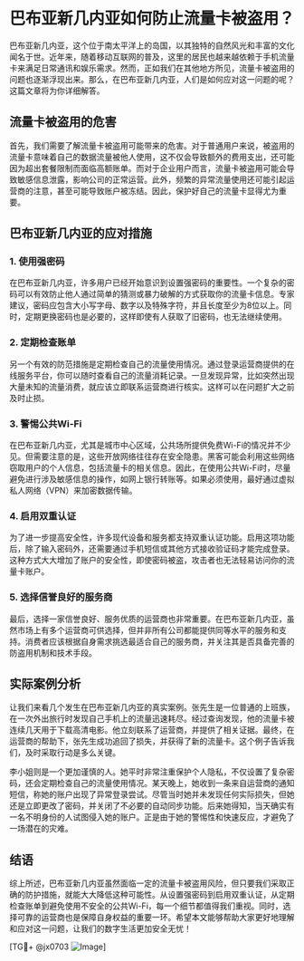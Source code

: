 # 巴布亚新几内亚如何防止流量卡被盗用？

巴布亚新几内亚，这个位于南太平洋上的岛国，以其独特的自然风光和丰富的文化闻名于世。近年来，随着移动互联网的普及，这里的居民也越来越依赖于手机流量卡来满足日常通讯和娱乐需求。然而，正如我们在其他地方所见，流量卡被盗用的问题也逐渐浮现出来。那么，在巴布亚新几内亚，人们是如何应对这一问题的呢？这篇文章将为你详细解答。

## 流量卡被盗用的危害

首先，我们需要了解流量卡被盗用可能带来的危害。对于普通用户来说，被盗用的流量卡意味着自己的数据流量被他人使用，这不仅会导致额外的费用支出，还可能因为超出套餐限制而面临高额账单。而对于企业用户而言，流量卡被盗用可能会导致敏感信息泄露，影响公司的正常运营。此外，频繁的异常流量使用还可能引起运营商的注意，甚至可能导致账户被冻结。因此，保护好自己的流量卡显得尤为重要。

## 巴布亚新几内亚的应对措施

### 1. 使用强密码

在巴布亚新几内亚，许多用户已经开始意识到设置强密码的重要性。一个复杂的密码可以有效防止他人通过简单的猜测或暴力破解的方式获取你的流量卡信息。专家建议，密码应包含大小写字母、数字以及特殊字符，并且长度至少为8位以上。同时，定期更换密码也是必要的，这样即使有人获取了旧密码，也无法继续使用。

### 2. 定期检查账单

另一个有效的防范措施是定期检查自己的流量使用情况。通过登录运营商提供的在线服务平台，你可以随时查看自己的流量消耗记录。一旦发现异常，比如突然出现大量未知的流量消费，就应该立即联系运营商进行核实。这样可以在问题扩大之前及时止损。

### 3. 警惕公共Wi-Fi

在巴布亚新几内亚，尤其是城市中心区域，公共场所提供免费Wi-Fi的情况并不少见。但需要注意的是，这些开放网络往往存在安全隐患。黑客可能会利用这些网络窃取用户的个人信息，包括流量卡的相关信息。因此，在使用公共Wi-Fi时，尽量避免进行涉及敏感信息的操作，如网上银行转账等。如果必须使用，最好通过虚拟私人网络（VPN）来加密数据传输。

### 4. 启用双重认证

为了进一步提高安全性，许多现代设备和服务都支持双重认证功能。启用这项功能后，除了输入密码外，还需要通过手机短信或其他方式接收验证码才能完成登录。这种方式大大增加了账户的安全性，即使密码被盗，攻击者也无法轻易访问你的流量卡账户。

### 5. 选择信誉良好的服务商

最后，选择一家信誉良好、服务优质的运营商也非常重要。在巴布亚新几内亚，虽然市场上有多个运营商可供选择，但并非所有公司都能提供同等水平的服务和支持。消费者应该根据自身需求挑选最适合自己的服务商，并关注其是否具备完善的防盗用机制和技术手段。

## 实际案例分析

让我们来看几个发生在巴布亚新几内亚的真实案例。张先生是一位普通的上班族，在一次外出旅行时发现自己手机上的流量迅速耗尽。经过查询发现，他的流量卡被连续几天用于下载高清电影。他立刻联系了运营商，并提供了相关证据。最终，在运营商的帮助下，张先生成功追回了损失，并获得了新的流量卡。这个例子告诉我们，及时采取行动是多么关键。

李小姐则是一个更加谨慎的人。她平时非常注重保护个人隐私，不仅设置了复杂密码，还会定期检查自己的流量使用情况。某天晚上，她收到一条来自运营商的通知短信，称她的账户出现了异常登录尝试。尽管当时她并未发现任何实际损失，但她还是立即更改了密码，并关闭了不必要的自动同步功能。后来她得知，当天确实有一名不明身份的人试图侵入她的账户。正是由于她的警惕性和快速反应，才避免了一场潜在的灾难。

## 结语

综上所述，巴布亚新几内亚虽然面临一定的流量卡被盗用风险，但只要我们采取正确的防护措施，就能大大降低这种可能性。从设置强密码到启用双重认证，从定期检查账单到避免使用不安全的公共Wi-Fi，每一个细节都值得我们重视。同时，选择可靠的运营商也是保障自身权益的重要一环。希望本文能够帮助大家更好地理解和应对这一问题，让我们的数字生活更加安全无忧！

[TG💪+ @jx0703 ![Image](https://github.com/user-attachments/assets/dbca1d08-cadb-493c-b0ec-ad6f7a83f270)]